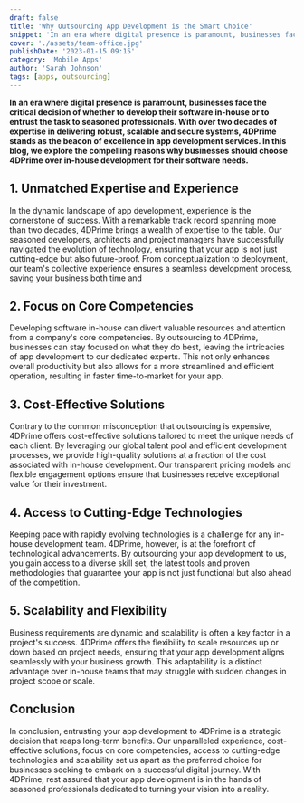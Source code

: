 ```yaml
---
draft: false
title: 'Why Outsourcing App Development is the Smart Choice'
snippet: 'In an era where digital presence is paramount, businesses face the critical decision of whether to develop their software in-house or to entrust the task to seasoned professionals'
cover: './assets/team-office.jpg'
publishDate: '2023-01-15 09:15'
category: 'Mobile Apps'
author: 'Sarah Johnson'
tags: [apps, outsourcing]
---
```


**In an era where digital presence is paramount, businesses face the critical decision of whether to develop their software in-house or to entrust the task to seasoned professionals. With over two decades of expertise in delivering robust, scalable and secure systems, 4DPrime stands as the beacon of excellence in app development services. In this blog, we explore the compelling reasons why businesses should choose 4DPrime over in-house
development for their software needs.**

## 1. Unmatched Expertise and Experience

In the dynamic landscape of app development, experience is the cornerstone of success. With a remarkable track record spanning more than two decades, 4DPrime brings a wealth of expertise to the table. Our seasoned developers, architects and project managers have successfully navigated the evolution of technology, ensuring that your app is not just cutting-edge but also future-proof. From conceptualization to deployment, our team's collective experience ensures a seamless development process, saving your business both time and

## 2. Focus on Core Competencies

Developing software in-house can divert valuable resources and attention from a company's core competencies. By outsourcing to 4DPrime, businesses can stay focused on what they do best, leaving the intricacies of app development to our dedicated experts. This not only enhances overall productivity but also allows for a more streamlined and efficient operation, resulting in faster time-to-market for your app.

## 3. Cost-Effective Solutions

Contrary to the common misconception that outsourcing is expensive, 4DPrime offers cost-effective solutions tailored to meet the unique needs of each client. By leveraging our global talent pool and efficient development processes, we provide high-quality solutions at a fraction of the cost associated with in-house development. Our transparent pricing models and flexible engagement options ensure that businesses receive exceptional value for their investment.

## 4. Access to Cutting-Edge Technologies

Keeping pace with rapidly evolving technologies is a challenge for any in-house development team. 4DPrime, however, is at the forefront of technological advancements. By outsourcing your app development to us, you gain access to a diverse skill set, the latest tools and proven methodologies that guarantee your app is not just functional but also ahead of the competition.

## 5. Scalability and Flexibility

Business requirements are dynamic and scalability is often a key factor in a project's success. 4DPrime offers the flexibility to scale resources up or down based on project needs, ensuring that your app development aligns seamlessly with your business growth. This adaptability is a distinct advantage over in-house teams that may struggle with sudden changes in project scope or scale.

## Conclusion

In conclusion, entrusting your app development to 4DPrime is a strategic decision that reaps long-term benefits. Our unparalleled experience, cost-effective solutions, focus on core competencies,
access to cutting-edge technologies and scalability set us apart as the preferred choice for businesses seeking to embark on a successful digital journey. With 4DPrime, rest assured that your app development is in the hands of seasoned professionals
dedicated to turning your vision into a reality.
